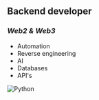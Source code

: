## **Backend developer**
### *Web2 & Web3*

- Automation
- Reverse engineering
- AI
- Databases
- API's

![Python](https://cdn3.iconfinder.com/data/icons/logos-and-brands-adobe/512/267_Python-1024.png)
